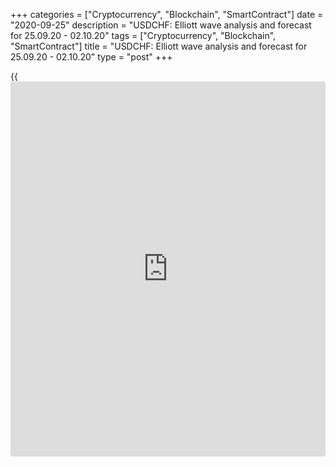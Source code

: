 +++
categories = ["Cryptocurrency", "Blockchain", "SmartContract"]
date = "2020-09-25"
description = "USDCHF: Elliott wave analysis and forecast for 25.09.20 - 02.10.20"
tags = ["Cryptocurrency", "Blockchain", "SmartContract"]
title = "USDCHF: Elliott wave analysis and forecast for 25.09.20 - 02.10.20"
type = "post"
+++

{{<iframe id="large-banner" src="https://www.bounty.group/#slide=19.0" width="100%" height="600" scrolling="no" style="border: 0px solid rgb(216, 221, 230); border-radius: 3px;">}}

2020-09-25

2020-09-25

USDCHF: Elliott wave analysis and forecast for 25.09.20 - 02.10.20Alex
Geuta

 **Main scenario:** Consider short positions from corrections below the
level of 0.9304 with a target of 0.8900 – 0.8800.

 **Alternative scenario:** breakout and consolidation above the level of
0.9304 will allow the pair to continue rising to the levels of 0.9398 –
0.9497.

 **Analysis:** Presumably, a descending third wave of larger degree (3)
continues developing on the [daily](https://www.fintecher.org/2020/03/03/forex-trading-daily-strategy/) time frame, with wave 1 of (3) forming
inside. Wave v of 1 is developing on the H4 time frame. Wave (iii) of v
formed and a local correction is nearing completion in the form of wave
(iv) of v inside wave v of 1. Apparently, wave c of (iv) is nearing
completion on the H1 time frame. If the presumption is correct, the pair
may be expected to fall to the levels of  0.8900 – 0.8800. The level of
0.9304 is critical in this scenario. Its breakout will allow the pair to
continue rising to the levels of 0.9398 – 0.9497.

* * *

* * *

* * *

P.S. Did you like my article? Share it in social networks: it will be
the best “thank you" :)

Ask me questions and comment below. I’ll be glad to answer your
questions and give necessary explanations.

 **Useful links:**

  * I recommend trying to trade with a reliable broker [here][1]. The system allows you to trade by yourself or copy successful traders from all across the globe.
  * Use my promo-code BLOG for getting deposit bonus 50% on LiteForex platform. Just enter this code in the appropriate field while [depositing][2] your trading account.
  * Telegram chat for traders: <t.me/liteforexengchat>. We are sharing the signals and trading experience
  * Telegram channel with high-quality analytics, Forex reviews, training articles, and other useful things for traders <t.me/liteforex>

## Price chart of USDCHF in real time mode

The content of this article reflects the author’s opinion and does not
necessarily reflect the official position of LiteForex. The material
published on this page is provided for informational purposes only and
should not be considered as the provision of investment advice for the
purposes of Directive 2004/39/EC.

Rate this article:

{{value}}

( {{count}} {{title}} )

   1. my.liteforex.com/?category=analysts-opinions&slug=usdchf-elliott-wave-analysis-and-forecast-for-250920-021020&openPopup=%2Fregistration%2Fpopup&utm_source=blog&utm_medium=article&utm_campaign=bonus
   2. my.liteforex.com/deposit/?category=analysts-opinions&slug=usdchf-elliott-wave-analysis-and-forecast-for-250920-021020&promo_code=BLOG&utm_source=blog&utm_medium=article&utm_campaign=bonus